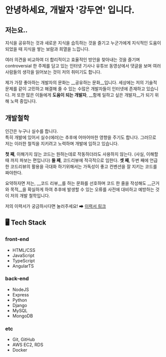 # 안녕하세요, 개발자 '강두연' 입니다.
## 저는요..
지식을 공유하는 것과 새로운 지식을 습득하는 것을 즐기고 누군가에게 지식적인 도움이 되었을 때 지식을 쌓는 보람과 희열을 느낍니다.

여러 의견을 비교하여 더 합리적이고 효율적인 방안을 찾아내는 것을 즐기며 controversial 한 주제를 담고 있는 인터넷 기사나 유튜브 동영상에서 댓글을 보며 여러 사람들의 생각을 읽어보는 것이 저의 취미기도 합니다.

제가 가장 좋아하는 개발자의 문화는 __공유하는 문화__입니다.
세상에는 저의 기술적 문제를 같이 고민하고 해결해 줄 수 있는 수많은 개발자들이 인터넷에 존재하고 있습니다.
저 또한 많은 이들에게 __도움이 되는 개발자__, __함께 일하고 싶은 개발자__가 되기 위해 노력 중입니다.

## 개발철학
인간은 누구나 실수를 합니다. <br>
특히 개발에 있어서 실수(에러)는 추후에 어마어마한 영향을 주기도 합니다.
그러므로 저는 이러한 철칙을 지키려고 노력하며 개발에 임하고 있습니다.

__첫 째__, 이해가지 않는 코드는 원하는데로 작동하더라도 사용하지 않는다. (사실, 이해할 때 까지 파보는 편입니다)
__둘 째__, 코드리뷰에 적극적으로 임한다.
__셋 째__, 두번 째에 언급한 코드리뷰의 활용을 극대화 하기위해서는 가독성이 좋고 컨벤션을 잘 지키는 코드를 짜야한다.

요약하자면 저는, __코드 리뷰__를 하는 문화를 선호하며 코드 한 줄을 작성해도 __근거와 목적__을 확실하게 하여 추후에 발생할 수 있는 오류를 사전에 대비하고 예방하는 것이 저의 개발 철학입니다.

저의 이력서가 궁금하시다면 눌러주세요! ➡ [이력서 링크](https://www.canva.com/design/DAEPvmbP0Ec/flLa1j7dk3zqx-RXWGF2kA/view?utm_content=DAEPvmbP0Ec&utm_campaign=designshare&utm_medium=link&utm_source=sharebutton)

## 🖥 Tech Stack
### front-end
- HTML/CSS
- JavaScript
- TypeScript
- AngularTS

### back-end
- NodeJS
- Express
- Python
- Django
- MySQL
- MongoDB

### etc
- Git, GitHub
- AWS EC2, RDS
- Docker

<!--
**dooyeonk/dooyeonk** is a ✨ _special_ ✨ repository because its `README.md` (this file) appears on your GitHub profile.

Here are some ideas to get you started:

- 🔭 I’m currently working on ...
- 🌱 I’m currently learning ...
- 👯 I’m looking to collaborate on ...
- 🤔 I’m looking for help with ...
- 💬 Ask me about ...
- 📫 How to reach me: ...
- 😄 Pronouns: ...
- ⚡ Fun fact: ...
-->
